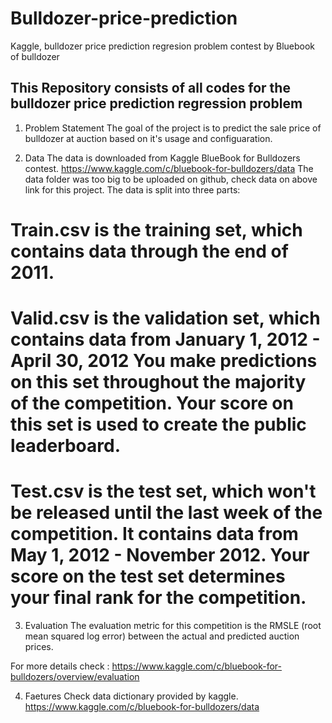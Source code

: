 # Bulldozer-price-prediction
Kaggle, bulldozer price prediction regresion problem contest by Bluebook of bulldozer 

## This Repository consists of all codes for the bulldozer price prediction regression problem

1. Problem Statement
The goal of the project is to predict the sale price of bulldozer at auction based on it's usage and configuaration.

2. Data
The data is downloaded from Kaggle BlueBook for Bulldozers contest.
https://www.kaggle.com/c/bluebook-for-bulldozers/data
The data folder was too big to be uploaded on github, check data on above link for this project.
The data is split into three parts:

# Train.csv is the training set, which contains data through the end of 2011.
# Valid.csv is the validation set, which contains data from January 1, 2012 - April 30, 2012 You make predictions on this set throughout the majority of the competition. Your score on this set is used to create the public leaderboard.
# Test.csv is the test set, which won't be released until the last week of the competition. It contains data from May 1, 2012 - November 2012. Your score on the test set determines your final rank for the competition.
3. Evaluation
The evaluation metric for this competition is the RMSLE (root mean squared log error) between the actual and predicted auction prices.

For more details check : https://www.kaggle.com/c/bluebook-for-bulldozers/overview/evaluation

4. Faetures
Check data dictionary provided by kaggle.
https://www.kaggle.com/c/bluebook-for-bulldozers/data
